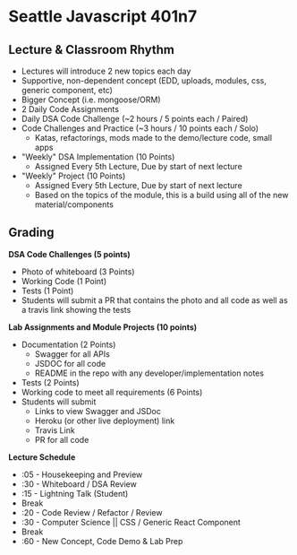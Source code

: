 # Seattle Javascript 401n7

## Lecture & Classroom Rhythm

- Lectures will introduce 2 new topics each day
- Supportive, non-dependent concept (EDD, uploads, modules, css, generic component, etc)
- Bigger Concept (i.e. mongoose/ORM)
- 2 Daily Code Assignments
- Daily DSA Code Challenge (~2 hours / 5 points each / Paired)
- Code Challenges and Practice (~3 hours / 10 points each / Solo)
  - Katas, refactorings, mods made to the demo/lecture code, small apps
- "Weekly" DSA Implementation (10 Points)
  - Assigned Every 5th Lecture, Due by start of next lecture
- "Weekly" Project (10 Points)
  - Assigned Every 5th Lecture, Due by start of next lecture
  - Based on the topics of the module, this is a build using all of the new material/components

## Grading

**DSA Code Challenges (5 points)**
 - Photo of whiteboard (3 Points)
 - Working Code (1 Point)
 - Tests (1 Point)
 - Students will submit a PR that contains the photo and all code as well as a travis link showing the tests

**Lab Assignments and Module Projects (10 points)**
 - Documentation (2 Points)
   - Swagger for all APIs
   - JSDOC for all code
   - README in the repo with any developer/implementation notes
 - Tests (2 Points)
 - Working code to meet all requirements (6 Points)
 - Students will submit
   - Links to view Swagger and JSDoc
   - Heroku (or other live deployment) link
   - Travis Link
   - PR for all code

**Lecture Schedule**
- :05 - Housekeeping and Preview
- :30 - Whiteboard / DSA Review
- :15 - Lightning Talk (Student)
- Break
- :20 - Code Review / Refactor / Review
- :30 - Computer Science || CSS / Generic React Component
- Break
- :60 - New Concept, Code Demo & Lab Prep
